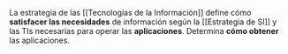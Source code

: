 La estrategia de las [[Tecnologías de la Información]] define cómo **satisfacer las necesidades** de información según la [[Estrategia de SI]] y las TIs necesarias para operar las **aplicaciones**. Determina **cómo obtener** las aplicaciones.
